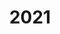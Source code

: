 ---
layout: default
title: 2021
nav_order: 3
parent: Papers
has_children: true
permalink: /docs/papers/2021
---